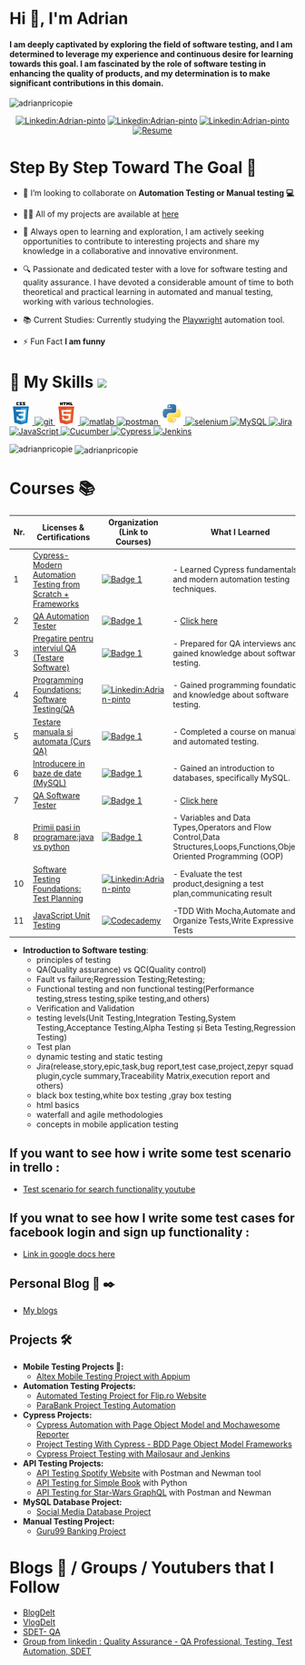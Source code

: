 <h1 align="left">Hi 👋, I'm Adrian</h1>

<h4 align="left"> I am deeply captivated by exploring the field of software testing, and I am determined to leverage my experience and continuous desire for learning towards this goal. I am fascinated by the role of software testing in enhancing the quality of products, and my determination is to make significant contributions in this domain.</h4>


<p align="left"> <img src="https://komarev.com/ghpvc/?username=adrianpricopie&label=Profile%20views&color=0e75b6&style=flat" alt="adrianpricopie" /> </p>
<div align="center">
  
[![Linkedin:Adrian-pinto](https://img.shields.io/badge/LinkedIn-0077B5?style=for-the-badge&logo=linkedin&logoColor=white)](https://www.linkedin.com/in/adrian-pricopie-a1a5a8215/)
[![Linkedin:Adrian-pinto](https://img.shields.io/badge/Instagram-E4405F?style=for-the-badge&logo=instagram&logoColor=white)](https://www.instagram.com/adrian.pricopie/)
[![Linkedin:Adrian-pinto](https://img.shields.io/badge/website-000000?style=for-the-badge&logo=About.me&logoColor=white)](https://adrianpricopie.ro/)
<a href="https://github.com/AdrianPricopie/AdrianPricopie/blob/main/Adrian-Pricopie-Resume-1.pdf.pdf" target="_blank" rel="noreferrer">
    <img src="https://cdn-icons-png.flaticon.com/512/8101/8101319.png" alt="Resume" width="30" height="30"/>
  </a>

</div>

# Step By Step Toward The Goal :dart:


- 👯 I’m looking to collaborate on **Automation Testing or Manual testing 💻**

- 👨‍💻 All of my projects are available at [here](https://github.com/AdrianPricopie?tab=repositories)

- 🌱 Always open to learning and exploration, I am actively seeking opportunities to contribute to interesting projects and share my knowledge in a collaborative and innovative environment.

- 🔍 Passionate and dedicated tester with a love for software testing and quality assurance. I have devoted a considerable amount of time to both theoretical and practical learning in automated and manual testing, working with various technologies.
  
- 📚 Current Studies: Currently studying the [Playwright](https://playwright.dev/) automation tool.

- ⚡ Fun Fact **I am funny**
  
<p align="left">
</p>

# 🤵 My Skills <img src='https://user-images.githubusercontent.com/74038190/206662607-d9e7591e-bbf9-42f9-9386-29efc927bc16.gif' width="40">

<p align="left">
  <a href="https://www.w3schools.com/css/" target="_blank" rel="noreferrer">
    <img src="https://raw.githubusercontent.com/devicons/devicon/master/icons/css3/css3-original-wordmark.svg" alt="css3" width="40" height="40"/>
  </a>
  <a href="https://git-scm.com/" target="_blank" rel="noreferrer">
    <img src="https://www.vectorlogo.zone/logos/git-scm/git-scm-icon.svg" alt="git" width="40" height="40"/>
  </a>
  <a href="https://www.w3.org/html/" target="_blank" rel="noreferrer">
    <img src="https://raw.githubusercontent.com/devicons/devicon/master/icons/html5/html5-original-wordmark.svg" alt="html5" width="40" height="40"/>
  </a>
  <a href="https://www.mathworks.com/" target="_blank" rel="noreferrer">
    <img src="https://upload.wikimedia.org/wikipedia/commons/2/21/Matlab_Logo.png" alt="matlab" width="40" height="40"/>
  </a>
  <a href="https://postman.com" target="_blank" rel="noreferrer">
    <img src="https://www.vectorlogo.zone/logos/getpostman/getpostman-icon.svg" alt="postman" width="40" height="40"/>
  </a>
  <a href="https://www.python.org" target="_blank" rel="noreferrer">
    <img src="https://raw.githubusercontent.com/devicons/devicon/master/icons/python/python-original.svg" alt="python" width="40" height="40"/>
  </a>
  <a href="https://www.selenium.dev" target="_blank" rel="noreferrer">
    <img src="https://raw.githubusercontent.com/detain/svg-logos/780f25886640cef088af994181646db2f6b1a3f8/svg/selenium-logo.svg" alt="selenium" width="40" height="40"/>
  </a>
  <a href="https://www.mysql.com/" target="_blank" rel="noreferrer">
    <img src="https://pngimg.com/uploads/mysql/mysql_PNG11.png" alt="MySQL" width="40" height="40"/>
  </a> 
  <a href="https://www.atlassian.com/software/jira" target="_blank" rel="noreferrer">
    <img src="https://upload.wikimedia.org/wikipedia/commons/8/8a/Jira_Logo.svg" alt="Jira" width="60" height="40"/>
  </a>
  <a href="https://nodejs.org/en" target="_blank" rel="noreferrer">
    <img src="https://upload.wikimedia.org/wikipedia/commons/6/6a/JavaScript-logo.png" alt="JavaScript" width="40" height="40"/>
  </a>
  <a href="https://cucumber.io/" target="_blank" rel="noreferrer">
    <img src="https://seeklogo.com/images/C/cucumber-logo-A5197CAD09-seeklogo.com.png" alt="Cucumber" width="100" height="40"/>
  </a>
  <a href="https://www.cypress.io/" target="_blank" rel="noreferrer">
    <img src="https://asset.brandfetch.io/idIq_kF0rb/idZxkJkFIi.svg?updated=1667565307270" alt="Cypress" width="60" height="40"/>
  </a>
  <a href="https://www.jenkins.io/" target="_blank" rel="noreferrer">
    <img src="https://upload.wikimedia.org/wikipedia/commons/e/e9/Jenkins_logo.svg" alt="Jenkins" width="40" height="40"/>
  </a>
</p>

<p><img align="left" src="https://github-readme-stats.vercel.app/api/top-langs?username=adrianpricopie&show_icons=true&locale=en&layout=compact" alt="adrianpricopie" /> </p>

<p>&nbsp;<img align="center" src="https://github-readme-stats.vercel.app/api?username=adrianpricopie&show_icons=true&locale=en" alt="adrianpricopie" /></p>

# Courses :books:
| Nr. | Licenses & Certifications       | Organization (Link to Courses)                                                                                              | What I Learned                                                                                                                                                   | 
|-----|--------------------------------|----------------------------------------------------------------------------------------------------------------------------|-----------------------------------------------------------------------------------------------------------------------------------------------------------------| 
| 1   | [Cypress-Modern Automation Testing from Scratch + Frameworks](https://www.udemy.com/certificate/UC-54ba25e1-8f17-4592-a285-eb21c7cbe5fe/)  | [![Badge 1](https://img.shields.io/badge/Udemy-EC5252?style=for-the-badge&logo=Udemy&logoColor=white)](https://www.udemy.com/course/cypress-tutorial/?couponCode=KEEPLEARNING) | - Learned Cypress fundamentals and modern automation testing techniques.                                                                                       | 
| 2   | [QA Automation Tester](https://github.com/AdrianPricopie/AdrianPricopie/blob/main/QA%20automation%20.png) | [![Badge 1](https://img.shields.io/badge/ITFactory-000000?style=for-the-badge&logoColor=white)](https://www.itfactory.ro/) | - [Click here](https://github.com/AdrianPricopie/AdrianPricopie/blob/main/QA%20automation%20competence.png)                                                                                                                  | 
| 3   | [Pregatire pentru interviul QA (Testare Software)](https://www.udemy.com/certificate/UC-63aa5699-9ad1-4ec6-b198-f949489a84cb/) | [![Badge 1](https://img.shields.io/badge/Udemy-EC5252?style=for-the-badge&logo=Udemy&logoColor=white)](https://www.udemy.com/course/pregatire-pentru-interviul-qa-testare-software/?couponCode=KEEPLEARNING) | - Prepared for QA interviews and gained knowledge about software testing.                                                                                       | 
| 4   | [Programming Foundations: Software Testing/QA](https://www.linkedin.com/learning/certificates/09d21f167e2aaa149fb0d8f6a6a8ceadb656fcecefd1355465f4c58c3717a1fb) | [![Linkedin:Adrian-pinto](https://img.shields.io/badge/LinkedIn-0077B5?style=for-the-badge&logo=linkedin&logoColor=white)](https://www.linkedin.com/learning/programming-foundations-software-testing-qa?trk=learning-certificate_detail_search-card&upsellOrderOrigin=default_guest_learning) | - Gained programming foundations and knowledge about software testing.                                                                                            |
| 5   | [Testare manuala si automata (Curs QA)](https://www.udemy.com/certificate/UC-4b67e7bd-905d-4454-9ad6-fe8c3ac3f60f/)  | [![Badge 1](https://img.shields.io/badge/Udemy-EC5252?style=for-the-badge&logo=Udemy&logoColor=white)](https://www.udemy.com/course/testare-manuala-si-automata-curs-qa/?couponCode=KEEPLEARNING) | - Completed a course on manual and automated testing.                                                                                                           | 
| 6   | [Introducere in baze de date (MySQL)](https://www.udemy.com/certificate/UC-0957b61c-2328-427f-a995-7abd575cb078/) | [![Badge 1](https://img.shields.io/badge/Udemy-EC5252?style=for-the-badge&logo=Udemy&logoColor=white)](https://www.udemy.com/course/introducere-in-baze-de-date-mysql/?couponCode=KEEPLEARNING) | - Gained an introduction to databases, specifically MySQL.                                                                                                       |
| 7   | [QA Software Tester](https://github.com/AdrianPricopie/AdrianPricopie/blob/main/Software%20Tester%20certification.png) |  [![Badge 1](https://img.shields.io/badge/ITFactory-000000?style=for-the-badge&logoColor=white)](https://www.itfactory.ro/) | - [Click here](https://github.com/AdrianPricopie/AdrianPricopie/blob/main/QA%20Software%20tester%20competences.png)                                                                                               |
| 8   | [Primii pasi in programare:java vs python](https://github.com/AdrianPricopie/AdrianPricopie/blob/main/legendadr-Primii-Pasi-in-Programare-Java-vs-Python-Certificate-Hello-IT-Factory.pdf) |  [![Badge 1](https://img.shields.io/badge/ITFactory-000000?style=for-the-badge&logoColor=white)](https://www.itfactory.ro/) | - Variables and Data Types,Operators and Flow Control,Data Structures,Loops,Functions,Object-Oriented Programming (OOP) |
| 10   | [Software Testing Foundations: Test Planning](https://www.linkedin.com/learning/certificates/def14e4a7ff5534826667c32da590b14f2dcb70198859378b935af0d6acdfef8) | [![Linkedin:Adrian-pinto](https://img.shields.io/badge/LinkedIn-0077B5?style=for-the-badge&logo=linkedin&logoColor=white)](https://www.linkedin.com/learning/software-testing-foundations-test-planning/planning-for-your-test) | - Evaluate the test product,designing a test plan,communicating result |
| 11   | [JavaScript Unit Testing](https://www.codecademy.com/profiles/py4928557372/certificates/f4276e8c08a3ba174ef0147deb0c3013) | [![Codecademy](https://img.shields.io/badge/Codecademy-FFF0E5?style=for-the-badge&logo=codecademy&logoColor=1F243A)](https://www.codecademy.com/learn/learn-javascript-unit-testing)| -TDD With Mocha,Automate and Organize Tests,Write Expressive Tests |

- **Introduction to Software testing**:
  - principles of testing
  - QA(Quality assurance) vs QC(Quality control)
  - Fault vs failure;Regression Testing;Retesting;
  - Functional testing and non functional testing(Performance testing,stress testing,spike testing,and others)
  - Verification and Validation
  - testing levels(Unit Testing,Integration Testing,System Testing,Acceptance Testing,Alpha Testing și Beta Testing,Regression Testing)
  - Test plan
  - dynamic testing and static testing
  - Jira(release,story,epic,task,bug report,test case,project,zepyr squad plugin,cycle summary,Traceability Matrix,execution report and others)
  - black box testing,white box testing ,gray box testing
  - html basics
  - waterfall and agile methodologies
  - concepts in mobile application testing

## If you want to see how i write some test scenario in trello :
- [Test scenario for search functionality youtube](https://github.com/AdrianPricopie/AdrianPricopie/blob/main/My%20Test%20scenario%20search%20functionality%20from%20youtube.pdf)

## If you wnat to see how I write some test cases for facebook login and sign up functionality :
- [Link in google docs here ](https://docs.google.com/spreadsheets/d/1mbmvSCWhUuvhe4rlynCvJWy53A1xb7TIrOr76TfQ2Bg/edit#gid=1448916567)

 
## Personal Blog :newspaper:  :black_nib:

- [My blogs](https://adrianpricopie.ro/services/)
 
## Projects 🛠️
- **Mobile Testing Projects 📱:**
  - [Altex Mobile Testing Project with Appium](https://github.com/AdrianPricopie/MobileTestingAppium)
- **Automation Testing Projects:**
  - [Automated Testing Project for Flip.ro Website](https://github.com/AdrianPricopie/PythonUnitTestPOMBasedProject)
  - [ParaBank Project Testing Automation](https://github.com/AdrianPricopie/Project-Testing-with-BDD)
- **Cypress Projects:**
  - [Cypress Automation with Page Object Model and Mochawesome Reporter](https://github.com/AdrianPricopie/CypressAutomation)
  - [Project Testing With Cypress - BDD Page Object Model Frameworks](https://github.com/AdrianPricopie/ProjectTesting-With-Cypress-BDD-Page-object-model-frameworks)
  - [Cypress Project Testing with Mailosaur and Jenkins](https://github.com/AdrianPricopie/CypressFashionDays)
- **API Testing Projects:**
  - [API Testing Spotify Website](https://github.com/AdrianPricopie/API-Testing) with Postman and Newman tool
  - [API Testing for Simple Book](https://github.com/AdrianPricopie/Python-API-Testing-) with Python
  - [API Testing for Star-Wars GraphQL](https://github.com/AdrianPricopie/API-Testing-Star-Wars-GraphQL) with Postman and Newman
- **MySQL Database Project:**
  - [Social Media Database Project](https://github.com/AdrianPricopie/MySQL-Project)
- **Manual Testing Project:**
  - [Guru99 Banking Project](https://github.com/AdrianPricopie/Manual-Testing-Project-in-Jira)

# Blogs 📰 / Groups / Youtubers that  I Follow

- [BlogDeIt](https://www.blogdeit.ro/)
- [VlogDeIt](https://www.youtube.com/@VlogDeIT)
- [SDET- QA](https://www.youtube.com/@sdetpavan)
- [Group from linkedin : Quality Assurance - QA Professional, Testing, Test Automation, SDET](https://www.linkedin.com/groups/60879/)


